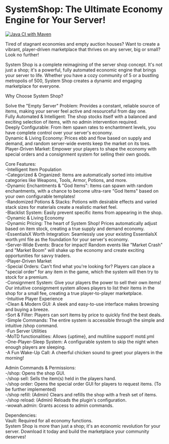 # SystemShop: The Ultimate Economy Engine for Your Server!

[![Java CI with Maven](https://github.com/grip244/SystemShop/actions/workflows/maven.yml/badge.svg?branch=master)](https://github.com/grip244/SystemShop/actions/workflows/maven.yml)

Tired of stagnant economies and empty auction houses? Want to create a vibrant, player-driven marketplace that thrives on any server, big or small? Look no further!

System Shop is a complete reimagining of the server shop concept. It's not just a shop; it's a powerful, fully automated economic engine that brings your server to life. Whether you have a cozy community of 5 or a bustling metropolis of 500, System Shop creates a dynamic and engaging marketplace for everyone.

Why Choose System Shop?

Solve the "Empty Server" Problem: Provides a constant, reliable source of items, making your server feel active and resourceful from day one.\
Fully Automated & Intelligent: The shop stocks itself with a balanced and exciting selection of items, with no admin intervention required.\
Deeply Configurable: From item spawn rates to enchantment levels, you have complete control over your server's economy.\
Dynamic & Living Economy: Prices ebb and flow based on supply and demand, and random server-wide events keep the market on its toes.\
Player-Driven Market: Empower your players to shape the economy with special orders and a consignment system for selling their own goods.

Core Features:\
-Intelligent Item Population\
-Categorized & Organized: Items are automatically sorted into intuitive categories like Weapons, Tools, Armor, Potions, and more.\
-Dynamic Enchantments & "God Items": Items can spawn with random enchantments, with a chance to become ultra-rare "God Items" based on your own configurable templates!\
-Randomized Potions & Stacks: Potions with desirable effects and varied stack sizes for materials create a realistic market feel.\
-Blacklist System: Easily prevent specific items from appearing in the shop.\
-Dynamic & Living Economy\
-Dynamic Pricing: The heart of System Shop! Prices automatically adjust based on item stock, creating a true supply and demand economy.\
-EssentialsX Worth Integration: Seamlessly use your existing EssentialsX worth.yml file as the foundation for your server's economy.\
-Server-Wide Events: Brace for impact! Random events like "Market Crash" and "Market Boom" will shake up the economy and create exciting opportunities for savvy traders.\
-Player-Driven Market\
-Special Orders: Can't find what you're looking for? Players can place a "special order" for any item in the game, which the system will then try to stock for a premium.\
-Consignment System: Give your players the power to sell their own items! Our intuitive consignment system allows players to list their items in the shop for a small fee, creating a true player-to-player marketplace.\
-Intuitive Player Experience\
-Clean & Modern GUI: A sleek and easy-to-use interface makes browsing and buying a breeze.\
-Sort & Filter: Players can sort items by price to quickly find the best deals.\
-Simple Commands: The entire system is accessible through the simple and intuitive /shop command.\
-Fun Server Utilities\
-MoTD functionalities: Allows {uptime}, and multiline support! motd.yml\
-One-Player-Sleep System: A configurable system to skip the night when enough players are sleeping.\
-A Fun Wake-Up Call: A cheerful chicken sound to greet your players in the morning!

Admin Commands & Permissions:\
-/shop: Opens the shop GUI.\
-/shop sell: Sells the item(s) held in the players hand.\
-/shop order: Opens the special order GUI for players to request items. (To be further implemented)\
-/shop refill: (Admin) Clears and refills the shop with a fresh set of items.\
-/shop reload: (Admin) Reloads the plugin's configuration.\
-wowah.admin: Grants access to admin commands.

Dependencies:\
Vault: Required for all economy functions.\
System Shop is more than just a shop; it's an economic revolution for your server. Download it today and build the marketplace your community deserves!
